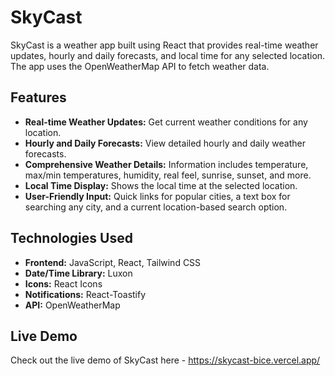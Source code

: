 # SkyCast

SkyCast is a weather app built using React that provides real-time weather updates, hourly and daily forecasts, and local time for any selected location. The app uses the OpenWeatherMap API to fetch weather data.

## Features

- **Real-time Weather Updates:** Get current weather conditions for any location.
- **Hourly and Daily Forecasts:** View detailed hourly and daily weather forecasts.
- **Comprehensive Weather Details:** Information includes temperature, max/min temperatures, humidity, real feel, sunrise, sunset, and more.
- **Local Time Display:** Shows the local time at the selected location.
- **User-Friendly Input:** Quick links for popular cities, a text box for searching any city, and a current location-based search option.

## Technologies Used

- **Frontend:** JavaScript, React, Tailwind CSS
- **Date/Time Library:** Luxon
- **Icons:** React Icons
- **Notifications:** React-Toastify
- **API:** OpenWeatherMap

## Live Demo
Check out the live demo of SkyCast here - https://skycast-bice.vercel.app/
